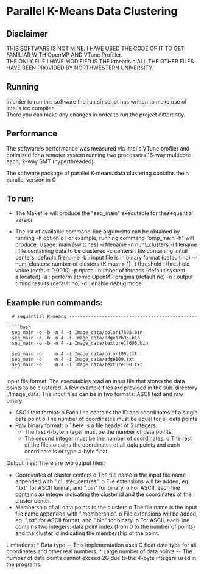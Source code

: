 # Parallel K-Means Data Clustering

## Disclaimer

THIS SOFTWARE IS NOT MINE. I HAVE USED THE CODE OF IT TO GET FAMILIAR WITH OpenMP AND VTune Profiller.<br>
THE ONLY FILE I HAVE MODIFIED IS THE kmeans.c ALL THE OTHER FILES HAVE BEEN PROVIDED BY NORTHWESTERN UNIVERSITY.<br>

## Running 
  In order to run this software the run.sh script has written to make use of intel's  icc compiler.<br>
  There you can make any changes in order to run the project differently.

## Performance
The software's performance was measured via intel's VTune profiler and optimized for a remoter system running two processors 16-way multicore each, 2-way SMT (hyperthreaded).

The software package of parallel K-means data clustering contains the 
a parallel version in C <br>

## To run:
  * The Makefile will produce the "seq_main" executable for 
    thesequential version

  * The list of available command-line arguments can be obtained by
    running -h option
     o For example, running command "omp_main -h" will produce:
       Usage: main [switches] -i filename -n num_clusters
             -i filename    : file containing data to be clustered
             -c centers     : file containing initial centers. default: filename
             -b             : input file is in binary format (default no)
             -n num_clusters: number of clusters (K must > 1)
             -t threshold   : threshold value (default 0.0010)
             -p nproc       : number of threads (default system allocated)
             -a             : perform atomic OpenMP pragma (default no)
             -o             : output timing results (default no)
             -d             : enable debug mode


  ## Example run commands:
      # sequential K-means ----------------------------------------------------
      ```bash
      seq_main -o -b -n 4 -i Image_data/color17695.bin
      seq_main -o -b -n 4 -i Image_data/edge17695.bin
      seq_main -o -b -n 4 -i Image_data/texture17695.bin

      seq_main -o    -n 4 -i Image_data/color100.txt
      seq_main -o    -n 4 -i Image_data/edge100.txt
      seq_main -o    -n 4 -i Image_data/texture100.txt
      ```


Input file format:
The executables read an input file that stores the data points to be 
clustered. A few example files are provided in the sub-directory 
./Image_data. The input files can be in two formats: ASCII text and raw 
binary.

  * ASCII text format:
    o Each line contains the ID and coordinates of a single data point
    o The number of coordinates must be equal for all data points
  * Raw binary format:
    o There is a file header of 2 integers:
      *  The first 4-byte integer must be the number of data points.
      *  The second integer must be the number of coordinates.
    o The rest of the file contains the coordinates of all data 
      points and each coordinate is of type 4-byte float.

Output files: There are two output files:
  * Coordinates of cluster centers
    o The file name is the input file name appended with ".cluster_centres".
    o File extensions will be added, eg. ".txt" for ASCII format, and ".bin" 
      for binary.
    o For ASCII, each line contains an integer indicating the cluster id and
      the coordinates of the cluster center.
  * Membership of all data points to the clusters
    o The file name is the input file name appended with ".membership".
    o File extensions will be added, eg. ".txt" for ASCII format, and ".bin" 
      for binary.
    o For ASCII, each line contains two integers: data point index (from 0 to 
      the number of points) and the cluster id indicating the membership of
      the point.

Limitations:
    * Data type -- This implementation uses C float data type for all
      coordinates and other real numbers.
    * Large number of data points -- The number of data points cannot
      exceed 2G due to the 4-byte integers used in the programs.

